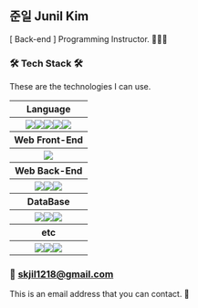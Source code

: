 ## 준일 Junil Kim
[ Back-end ] Programming Instructor. 🧑🏻‍🏫


### 🛠 Tech Stack 🛠
These are the technologies I can use.

<table>
  <tr>
    <th>Language</th>
  </tr>
  <tr>
    <th style="display: flex; justify-content: center">
      <img src="https://img.shields.io/badge/JavaScript-F7DF1E?style=flat-square&logo=JavaScript&logoColor=black"/>
      <img src="https://img.shields.io/badge/TypeScript-3F75FF?style=flat-square&logo=TypeScript&logoColor=white"/>
      <img src="https://img.shields.io/badge/C++-00599C?style=flat-square&logo=C%2B%2B&logoColor=white"/>
      <img src="https://img.shields.io/badge/Java-007396?style=flat-square&logo=Jdk&logoColor=white"/>
      <img src="https://img.shields.io/badge/Python-3776AB?style=flat-square&logo=Python&logoColor=white"/>
    </th>
  </tr>
  <tr>
    <th>Web Front-End</th>
  </tr>
  <tr>
    <th style="display: flex; justify-content: center">
      <img src="https://img.shields.io/badge/React-43BBFF?style=flat-square&logo=React&logoColor=white"/>
    </th>
  </tr>
  <tr>
    <th>Web Back-End</th>
  </tr>
  <tr>
    <th style="display: flex; justify-content: center">
      <img src="https://img.shields.io/badge/JSP-FF3300?style=flat-square&logo=Java&logoColor=white"/>
      <img src="https://img.shields.io/badge/Spring-6DB33F?style=flat-square&logo=Spring&logoColor=white"/>
      <img src="https://img.shields.io/badge/Spring Boot-6DB33F?style=flat-square&logo=SpringBoot&logoColor=white"/>
    </th>
  </tr>
  <tr>
    <th>DataBase</th>
  </tr>
  <tr>
    <th style="display: flex; justify-content: center">
      <img src="https://img.shields.io/badge/Oracle-F80000?style=flat-square&logo=Oracle&logoColor=white"/>
      <img src="https://img.shields.io/badge/MySQL-4479A1?style=flat-square&logo=MySQL&logoColor=white"/>
      <img src="https://img.shields.io/badge/MS SQL Server-CC2927?style=flat-square&logo=Microsoftsqlserver&logoColor=white"/>
    </th>
  </tr>
  <tr>
    <th>etc</th>
  </tr>
  <tr>
    <th style="display: flex; justify-content: center">
      <img src="https://img.shields.io/badge/Adobe Photoshop-31A8FF?style=flat-square&logo=AdobePhotoshop&logoColor=white"/>
      <img src="https://img.shields.io/badge/Adobe Premiere Pro-9999FF?style=flat-square&logo=AdobePremierePro&logoColor=white"/>
      <img src="https://img.shields.io/badge/Pro Tools-7ACB10?style=flat-square&logo=ProTools&logoColor=white"/>
    </th>
  </tr>
</table>

### 📧 skjil1218@gmail.com
This is an email address that you can contact. 🙂
